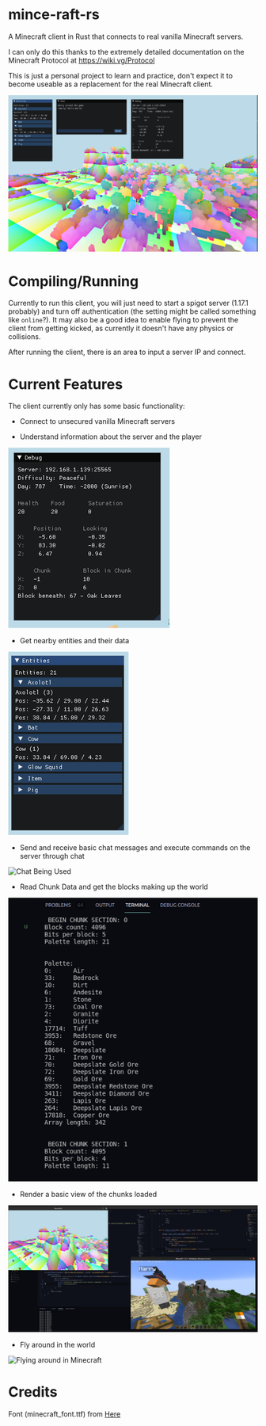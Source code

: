 # mince-raft-rs

A Minecraft client in Rust that connects to real vanilla Minecraft servers.

I can only do this thanks to the extremely detailed documentation on the Minecraft Protocol at https://wiki.vg/Protocol

This is just a personal project to learn and practice, don't expect it to become useable as a replacement for the real Minecraft client.

![Minecraft Client](journal/Client.png)


# Compiling/Running

Currently to run this client, you will just need to start a spigot server (1.17.1 probably) and turn off authentication (the setting might be called something like `online`?). It may also be a good idea to enable flying to prevent the client from getting kicked, as currently it doesn't have any physics or collisions.

After running the client, there is an area to input a server IP and connect.

# Current Features

The client currently only has some basic functionality:
* Connect to unsecured vanilla Minecraft servers

* Understand information about the server and the player

![Information panel](journal/Information.png)

* Get nearby entities and their data

![Entity Information](journal/Entities.png)

* Send and receive basic chat messages and execute commands on the server through chat

![Chat Being Used](journal/Chat.gif)

* Read Chunk Data and get the blocks making up the world

![Block Palette for a chunk](journal/Palette.png)

* Render a basic view of the chunks loaded

![Rendering](journal/Rendering.png)

* Fly around in the world

![Flying around in Minecraft](journal/MovementRendering.gif)

# Credits

Font (minecraft_font.ttf) from [Here](https://fontmeme.com/fonts/minecraft-font/)